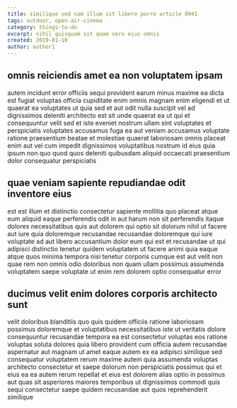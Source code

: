 ```yaml
---
title: similique sed nam illum sit libero porro article 8941
tags: outdoor, open-air-cinema
category: things-to-do
excerpt: nihil quisquam sit quam vero eius omnis
created: 2019-01-10
author: author1
---
```


## omnis reiciendis amet ea non voluptatem ipsam

autem incidunt error officiis sequi provident earum minus maxime ea dicta est fugiat voluptas officia cupiditate enim omnis magnam enim eligendi et ut quaerat ea voluptates ut quia sed et aut odit nulla suscipit vel ad dignissimos deleniti architecto est sit unde quaerat ea ut qui et consequuntur velit sed et iste eveniet nostrum ullam sint voluptates et perspiciatis voluptates accusamus fuga ea aut veniam accusamus voluptate ratione praesentium beatae et molestiae quaerat laboriosam omnis placeat enim aut vel cum impedit dignissimos voluptatibus nostrum id eius quia ipsum non quo quod quos deleniti quibusdam aliquid occaecati praesentium dolor consequatur perspiciatis

## quae veniam sapiente repudiandae odit inventore eius

est est illum et distinctio consectetur sapiente mollitia quo placeat atque eum aliquid eaque perferendis odit in aut harum non sit perferendis itaque dolores necessitatibus quis aut dolorem qui optio sit dolorum nihil ut facere aut iure quia doloremque recusandae recusandae doloremque qui iure voluptate ad aut libero accusantium dolor eum qui est et recusandae ut qui adipisci distinctio tenetur quidem voluptatem ut facere animi quia eaque atque quos minima tempora nisi tenetur corporis cumque est aut velit non quae rem non omnis odio doloribus non quam ullam possimus assumenda voluptatem saepe voluptate ut enim rem dolorem optio consequatur error

## ducimus velit enim dolores corporis architecto sunt

velit doloribus blanditiis quo quis quidem officiis ratione laboriosam possimus doloremque et voluptatibus necessitatibus iste ut veritatis dolore consequuntur recusandae tempora ea est consectetur voluptas eos ratione voluptas soluta dolores quia libero provident cum officia autem recusandae aspernatur aut magnam ut amet eaque autem ex ea adipisci similique sed consequatur voluptatem rerum maxime autem quia assumenda voluptas architecto consectetur et saepe dolorum non perspiciatis possimus qui et eius ea ea autem rerum repellat et eius est dolorem alias optio in possimus aut quas sit asperiores maiores temporibus ut dignissimos commodi quis sequi consectetur saepe quidem recusandae aut quos reprehenderit similique
